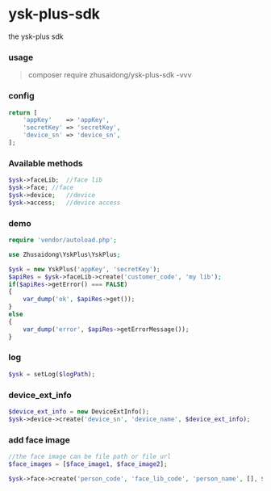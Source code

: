 ysk-plus-sdk
===

the ysk-plus sdk

### usage

> composer require zhusaidong/ysk-plus-sdk -vvv

### config

```php
return [
	'appKey'    => 'appKey',
	'secretKey' => 'secretKey',
	'device_sn' => 'device_sn',
];
```

### Available methods

```php
$ysk->faceLib;	//face lib
$ysk->face;	//face
$ysk->device;	//device
$ysk->access;	//device access
```

### demo

```php
require 'vendor/autoload.php';

use Zhusaidong\YskPlus\YskPlus;

$ysk = new YskPlus('appKey', 'secretKey');
$apiRes = $ysk->faceLib->create('customer_code', 'my lib');
if($apiRes->getError() === FALSE)
{
	var_dump('ok', $apiRes->get());
}
else
{
	var_dump('error', $apiRes->getErrorMessage());
}
```

### log

```php
$ysk = setLog($logPath);
```

### device_ext_info

```php
$device_ext_info = new DeviceExtInfo();
$ysk->device->create('device_sn', 'device_name', $device_ext_info);
```

### add face image

```php
//the face image can be file path or file url
$face_images = [$face_image1, $face_image2];

$ysk->face->create('person_code', 'face_lib_code', 'person_name', [], $face_images);
```
